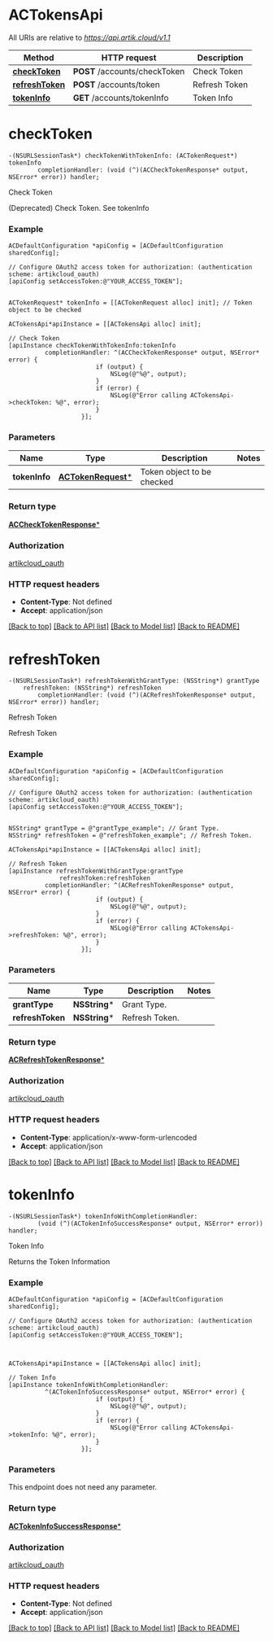 # ACTokensApi

All URIs are relative to *https://api.artik.cloud/v1.1*

Method | HTTP request | Description
------------- | ------------- | -------------
[**checkToken**](ACTokensApi.md#checktoken) | **POST** /accounts/checkToken | Check Token
[**refreshToken**](ACTokensApi.md#refreshtoken) | **POST** /accounts/token | Refresh Token
[**tokenInfo**](ACTokensApi.md#tokeninfo) | **GET** /accounts/tokenInfo | Token Info


# **checkToken**
```objc
-(NSURLSessionTask*) checkTokenWithTokenInfo: (ACTokenRequest*) tokenInfo
        completionHandler: (void (^)(ACCheckTokenResponse* output, NSError* error)) handler;
```

Check Token

(Deprecated) Check Token. See tokenInfo

### Example 
```objc
ACDefaultConfiguration *apiConfig = [ACDefaultConfiguration sharedConfig];

// Configure OAuth2 access token for authorization: (authentication scheme: artikcloud_oauth)
[apiConfig setAccessToken:@"YOUR_ACCESS_TOKEN"];


ACTokenRequest* tokenInfo = [[ACTokenRequest alloc] init]; // Token object to be checked

ACTokensApi*apiInstance = [[ACTokensApi alloc] init];

// Check Token
[apiInstance checkTokenWithTokenInfo:tokenInfo
          completionHandler: ^(ACCheckTokenResponse* output, NSError* error) {
                        if (output) {
                            NSLog(@"%@", output);
                        }
                        if (error) {
                            NSLog(@"Error calling ACTokensApi->checkToken: %@", error);
                        }
                    }];
```

### Parameters

Name | Type | Description  | Notes
------------- | ------------- | ------------- | -------------
 **tokenInfo** | [**ACTokenRequest***](ACTokenRequest*.md)| Token object to be checked | 

### Return type

[**ACCheckTokenResponse***](ACCheckTokenResponse.md)

### Authorization

[artikcloud_oauth](../README.md#artikcloud_oauth)

### HTTP request headers

 - **Content-Type**: Not defined
 - **Accept**: application/json

[[Back to top]](#) [[Back to API list]](../README.md#documentation-for-api-endpoints) [[Back to Model list]](../README.md#documentation-for-models) [[Back to README]](../README.md)

# **refreshToken**
```objc
-(NSURLSessionTask*) refreshTokenWithGrantType: (NSString*) grantType
    refreshToken: (NSString*) refreshToken
        completionHandler: (void (^)(ACRefreshTokenResponse* output, NSError* error)) handler;
```

Refresh Token

Refresh Token

### Example 
```objc
ACDefaultConfiguration *apiConfig = [ACDefaultConfiguration sharedConfig];

// Configure OAuth2 access token for authorization: (authentication scheme: artikcloud_oauth)
[apiConfig setAccessToken:@"YOUR_ACCESS_TOKEN"];


NSString* grantType = @"grantType_example"; // Grant Type.
NSString* refreshToken = @"refreshToken_example"; // Refresh Token.

ACTokensApi*apiInstance = [[ACTokensApi alloc] init];

// Refresh Token
[apiInstance refreshTokenWithGrantType:grantType
              refreshToken:refreshToken
          completionHandler: ^(ACRefreshTokenResponse* output, NSError* error) {
                        if (output) {
                            NSLog(@"%@", output);
                        }
                        if (error) {
                            NSLog(@"Error calling ACTokensApi->refreshToken: %@", error);
                        }
                    }];
```

### Parameters

Name | Type | Description  | Notes
------------- | ------------- | ------------- | -------------
 **grantType** | **NSString***| Grant Type. | 
 **refreshToken** | **NSString***| Refresh Token. | 

### Return type

[**ACRefreshTokenResponse***](ACRefreshTokenResponse.md)

### Authorization

[artikcloud_oauth](../README.md#artikcloud_oauth)

### HTTP request headers

 - **Content-Type**: application/x-www-form-urlencoded
 - **Accept**: application/json

[[Back to top]](#) [[Back to API list]](../README.md#documentation-for-api-endpoints) [[Back to Model list]](../README.md#documentation-for-models) [[Back to README]](../README.md)

# **tokenInfo**
```objc
-(NSURLSessionTask*) tokenInfoWithCompletionHandler: 
        (void (^)(ACTokenInfoSuccessResponse* output, NSError* error)) handler;
```

Token Info

Returns the Token Information

### Example 
```objc
ACDefaultConfiguration *apiConfig = [ACDefaultConfiguration sharedConfig];

// Configure OAuth2 access token for authorization: (authentication scheme: artikcloud_oauth)
[apiConfig setAccessToken:@"YOUR_ACCESS_TOKEN"];



ACTokensApi*apiInstance = [[ACTokensApi alloc] init];

// Token Info
[apiInstance tokenInfoWithCompletionHandler: 
          ^(ACTokenInfoSuccessResponse* output, NSError* error) {
                        if (output) {
                            NSLog(@"%@", output);
                        }
                        if (error) {
                            NSLog(@"Error calling ACTokensApi->tokenInfo: %@", error);
                        }
                    }];
```

### Parameters
This endpoint does not need any parameter.

### Return type

[**ACTokenInfoSuccessResponse***](ACTokenInfoSuccessResponse.md)

### Authorization

[artikcloud_oauth](../README.md#artikcloud_oauth)

### HTTP request headers

 - **Content-Type**: Not defined
 - **Accept**: application/json

[[Back to top]](#) [[Back to API list]](../README.md#documentation-for-api-endpoints) [[Back to Model list]](../README.md#documentation-for-models) [[Back to README]](../README.md)

